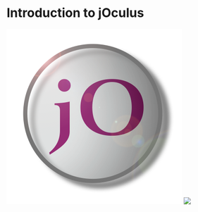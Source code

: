 # Introduction to jOculus

<img src="images/jOculus-logo.png"/>

<img src="images/jOculus-icon.png"/>
